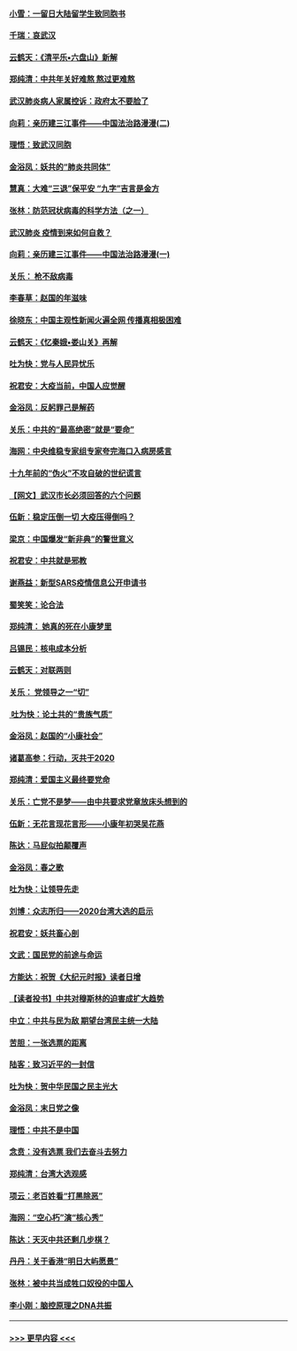 #### [小雪：一留日大陆留学生致同胞书](../pages/nsc993/n11834624.md?t=01312355) 
#### [千瑞：哀武汉](../pages/nsc993/n11833647.md?t=01312355) 
#### [云鹤天：《清平乐▪六盘山》新解](../pages/nsc993/n11833611.md?t=01312355) 
#### [郑纯清：中共年关好难熬 熬过更难熬](../pages/nsc993/n11833489.md?t=01312355) 
#### [武汉肺炎病人家属控诉：政府太不要脸了](../pages/nsc993/n11833205.md?t=01312355) 
#### [向莉：亲历建三江事件——中国法治路漫漫(二)](../pages/nsc993/n11829102.md?t=01312355) 
#### [理悟：致武汉同胞](../pages/nsc993/n11831522.md?t=01312355) 
#### [金浴凤：妖共的“肺炎共同体”](../pages/nsc993/n11829448.md?t=01312355) 
#### [慧真：大难“三退”保平安 “九字”吉言是金方](../pages/nsc993/n11829501.md?t=01312355) 
#### [张林：防范冠状病毒的科学方法（之一）](../pages/nsc993/n11828618.md?t=01312355) 
#### [武汉肺炎 疫情到来如何自救？](../pages/nsc993/n11827632.md?t=01312355) 
#### [向莉：亲历建三江事件——中国法治路漫漫(一)](../pages/nsc993/n11827190.md?t=01312355) 
#### [关乐： 枪不敌病毒](../pages/nsc993/n11826746.md?t=01312355) 
#### [李春草：赵国的年滋味](../pages/nsc993/n11826321.md?t=01312355) 
#### [徐晓东：中国主观性新闻火遍全网 传播真相极困难](../pages/nsc993/n11826508.md?t=01312355) 
#### [云鹤天：《忆秦娥▪娄山关》再解](../pages/nsc993/n11824682.md?t=01312355) 
#### [吐为快：党与人民异忧乐](../pages/nsc993/n11824660.md?t=01312355) 
#### [祝君安：大疫当前，中国人应觉醒](../pages/nsc993/n11821946.md?t=01312355) 
#### [金浴凤：反躬罪己是解药](../pages/nsc993/n11820280.md?t=01312355) 
#### [关乐：中共的“最高绝密”就是“要命”](../pages/nsc993/n11816946.md?t=01312355) 
#### [海网：中央维稳专家组专家夸完海口入病房感言](../pages/nsc993/n11815138.md?t=01312355) 
#### [十九年前的“伪火”不攻自破的世纪谎言](../pages/nsc993/n11813238.md?t=01312355) 
#### [【网文】武汉市长必须回答的六个问题](../pages/nsc993/n11813848.md?t=01312355) 
#### [伍新：稳定压倒一切 大疫压得倒吗？](../pages/nsc993/n11812634.md?t=01312355) 
#### [梁京：中国爆发“新非典”的警世意义](../pages/nsc993/n11812554.md?t=01312355) 
#### [祝君安：中共就是邪教](../pages/nsc993/n11812431.md?t=01312355) 
#### [谢燕益：新型SARS疫情信息公开申请书](../pages/nsc993/n11808840.md?t=01312355) 
#### [蜀笑笑：论合法](../pages/nsc993/n11808064.md?t=01312355) 
#### [郑纯清： 她真的死在小康梦里](../pages/nsc993/n11806623.md?t=01312355) 
#### [吕锡民：核电成本分析](../pages/nsc993/n11806284.md?t=01312355) 
#### [云鹤天：对联两则](../pages/nsc993/n11805957.md?t=01312355) 
#### [关乐： 党领导之一“切”](../pages/nsc993/n11804505.md?t=01312355) 
#### [ 吐为快：论土共的“贵族气质”](../pages/nsc993/n11804490.md?t=01312355) 
#### [金浴凤：赵国的“小康社会”](../pages/nsc993/n11804452.md?t=01312355) 
#### [诸葛高参：行动，灭共于2020](../pages/nsc993/n11804120.md?t=01312355) 
#### [郑纯清：爱国主义最终要党命](../pages/nsc993/n11802197.md?t=01312355) 
#### [关乐：亡党不是梦——由中共要求党章放床头想到的](../pages/nsc993/n11802156.md?t=01312355) 
#### [伍新：无花言现花言形——小康年初哭吴花燕](../pages/nsc993/n11800044.md?t=01312355) 
#### [陈达：马屁似拍颠覆声](../pages/nsc993/n11800010.md?t=01312355) 
#### [金浴凤：春之歌](../pages/nsc993/n11797687.md?t=01312355) 
#### [吐为快：让领导先走](../pages/nsc993/n11797512.md?t=01312355) 
#### [刘博：众志所归——2020台湾大选的启示](../pages/nsc993/n11796878.md?t=01312355) 
#### [祝君安：妖共畜心剖](../pages/nsc993/n11794273.md?t=01312355) 
#### [文武：国民党的前途与命运](../pages/nsc993/n11794198.md?t=01312355) 
#### [方能达：祝贺《大纪元时报》读者日增](../pages/nsc993/n11793807.md?t=01312355) 
#### [【读者投书】中共对穆斯林的迫害成扩大趋势](../pages/nsc993/n11791371.md?t=01312355) 
#### [中立：中共与民为敌 期望台湾民主统一大陆](../pages/nsc993/n11790392.md?t=01312355) 
#### [苦胆：一张选票的距离](../pages/nsc993/n11788914.md?t=01312355) 
#### [陆客：致习近平的一封信](../pages/nsc993/n11788867.md?t=01312355) 
#### [吐为快：贺中华民国之民主光大](../pages/nsc993/n11788618.md?t=01312355) 
#### [金浴凤：末日党之像](../pages/nsc993/n11787475.md?t=01312355) 
#### [理悟：中共不是中国](../pages/nsc993/n11787463.md?t=01312355) 
#### [念贲：没有选票  我们去奋斗去努力](../pages/nsc993/n11787398.md?t=01312355) 
#### [郑纯清：台湾大选观感](../pages/nsc993/n11786210.md?t=01312355) 
#### [项云：老百姓看“打黑除恶”](../pages/nsc993/n11785398.md?t=01312355) 
#### [海网：“空心朽”演“核心秀”](../pages/nsc993/n11783874.md?t=01312355) 
#### [陈达：天灭中共还剩几步棋？](../pages/nsc993/n11783719.md?t=01312355) 
#### [丹丹：关于香港“明日大屿愿景”](../pages/nsc993/n11783273.md?t=01312355) 
#### [张林：被中共当成牲口奴役的中国人](../pages/nsc993/n11782397.md?t=01312355) 
#### [李小刚：脑控原理之DNA共振](../pages/nsc993/n11780962.md?t=01312355) 

----
#### [ >>> 更早内容 <<< ](../indexes/nsc993-earlier.md)
